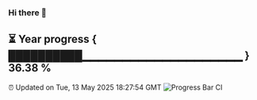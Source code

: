 ### Hi there 👋
⏳ Year progress { ██████████▁▁▁▁▁▁▁▁▁▁▁▁▁▁▁▁▁▁▁▁ } 36.38 %
---
⏰ Updated on Tue, 13 May 2025 18:27:54 GMT
![Progress Bar CI](https://github.com/liununu/liununu/workflows/Progress%20Bar%20CI/badge.svg)
